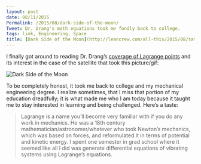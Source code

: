 ```yaml
---
layout: post
date: 08/11/2015
Permalink: /2015/08/dark-side-of-the-moon/
Tweet: Dr. Drang's math equations took me fondly back to college.
tags: link, Engineering, Space
title: [Dark Side of the Moon](http://leancrew.com/all-this/2015/08/satellite-of-love/)
---
```


I finally got around to reading Dr. Drang’s [coverage of Lagrange points](http://leancrew.com/all-this/2015/08/satellite-of-love/) and its interest in the case of the satellite that took this picture/gif:

![Dark Side of the Moon](http://leancrew.com/all-this/images2015/20150807-Moon%20transit%20of%20Earth.gif)

To be completely honest, it took me back to college and my mechanical engineering degree. I realize sometimes, that I miss that portion of my education dreadfully; it is what made me who I am today because it taught me to stay interested in learning and being challenged. Here’s a taste:

>Lagrange is a name you’ll become very familiar with if you do any work in mechanics. He was a 18th century mathematician/astronomer/whatever who took Newton’s mechanics, which was based on forces, and reformulated it in terms of potential and kinetic energy. I spent one semester in grad school where it seemed like all I did was generate differential equations of vibrating systems using Lagrange’s equations.